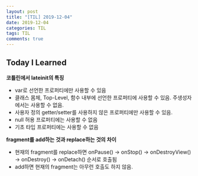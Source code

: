 ```yaml
---
layout: post
title: "[TIL] 2019-12-04"
date: 2019-12-04
categories: TIL
tags: TIL
comments: true
---
```


## Today I Learned
**코틀린에서 lateinit의 특징**
- var로 선언한 프로퍼티에만 사용할 수 있음
- 클래스 몸체, Top-Level, 함수 내부에 선언한 프로퍼티에 사용할 수 있음. 주생성자에서는 사용할 수 없음.
- 사용자 정의 getter/setter를 사용하지 않은 프로퍼티에만 사용할 수 있음.
- null 허용 프로퍼티에는 사용할 수 없음
- 기초 타입 프로퍼티에는 사용할 수 없음

**fragment를 add하는 것과 replace하는 것의 차이**
- 현재의 fragment를 replace하면 onPause() -> onStop() -> onDestroyView() -> onDestroy() -> onDetach() 순서로 호출됨
- add하면 현재의 fragment는 아무런 호출도 하지 않음.  
